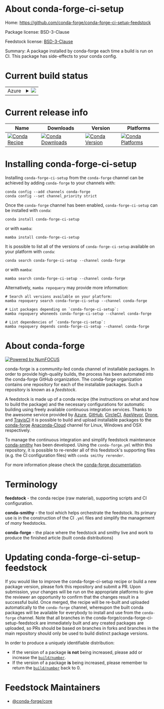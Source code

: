 About conda-forge-ci-setup
==========================

Home: https://github.com/conda-forge/conda-forge-ci-setup-feedstock

Package license: BSD-3-Clause

Feedstock license: [BSD-3-Clause](https://github.com/conda-forge/conda-forge-ci-setup-feedstock/blob/main/LICENSE.txt)

Summary: A package installed by conda-forge each time a build is run on CI. This package has side-effects to your conda config.

Current build status
====================


<table>
    
  <tr>
    <td>Azure</td>
    <td>
      <details>
        <summary>
          <a href="https://dev.azure.com/conda-forge/feedstock-builds/_build/latest?definitionId=5375&branchName=main">
            <img src="https://dev.azure.com/conda-forge/feedstock-builds/_apis/build/status/conda-forge-ci-setup-feedstock?branchName=main">
          </a>
        </summary>
        <table>
          <thead><tr><th>Variant</th><th>Status</th></tr></thead>
          <tbody><tr>
              <td>linux_64_cuda_compiler_version10.2python3.10.____cpython</td>
              <td>
                <a href="https://dev.azure.com/conda-forge/feedstock-builds/_build/latest?definitionId=5375&branchName=main">
                  <img src="https://dev.azure.com/conda-forge/feedstock-builds/_apis/build/status/conda-forge-ci-setup-feedstock?branchName=main&jobName=linux&configuration=linux%20linux_64_cuda_compiler_version10.2python3.10.____cpython" alt="variant">
                </a>
              </td>
            </tr><tr>
              <td>linux_64_cuda_compiler_version10.2python3.11.____cpython</td>
              <td>
                <a href="https://dev.azure.com/conda-forge/feedstock-builds/_build/latest?definitionId=5375&branchName=main">
                  <img src="https://dev.azure.com/conda-forge/feedstock-builds/_apis/build/status/conda-forge-ci-setup-feedstock?branchName=main&jobName=linux&configuration=linux%20linux_64_cuda_compiler_version10.2python3.11.____cpython" alt="variant">
                </a>
              </td>
            </tr><tr>
              <td>linux_64_cuda_compiler_version10.2python3.8.____cpython</td>
              <td>
                <a href="https://dev.azure.com/conda-forge/feedstock-builds/_build/latest?definitionId=5375&branchName=main">
                  <img src="https://dev.azure.com/conda-forge/feedstock-builds/_apis/build/status/conda-forge-ci-setup-feedstock?branchName=main&jobName=linux&configuration=linux%20linux_64_cuda_compiler_version10.2python3.8.____cpython" alt="variant">
                </a>
              </td>
            </tr><tr>
              <td>linux_64_cuda_compiler_version10.2python3.9.____cpython</td>
              <td>
                <a href="https://dev.azure.com/conda-forge/feedstock-builds/_build/latest?definitionId=5375&branchName=main">
                  <img src="https://dev.azure.com/conda-forge/feedstock-builds/_apis/build/status/conda-forge-ci-setup-feedstock?branchName=main&jobName=linux&configuration=linux%20linux_64_cuda_compiler_version10.2python3.9.____cpython" alt="variant">
                </a>
              </td>
            </tr><tr>
              <td>linux_64_cuda_compiler_version11.0python3.10.____cpython</td>
              <td>
                <a href="https://dev.azure.com/conda-forge/feedstock-builds/_build/latest?definitionId=5375&branchName=main">
                  <img src="https://dev.azure.com/conda-forge/feedstock-builds/_apis/build/status/conda-forge-ci-setup-feedstock?branchName=main&jobName=linux&configuration=linux%20linux_64_cuda_compiler_version11.0python3.10.____cpython" alt="variant">
                </a>
              </td>
            </tr><tr>
              <td>linux_64_cuda_compiler_version11.0python3.11.____cpython</td>
              <td>
                <a href="https://dev.azure.com/conda-forge/feedstock-builds/_build/latest?definitionId=5375&branchName=main">
                  <img src="https://dev.azure.com/conda-forge/feedstock-builds/_apis/build/status/conda-forge-ci-setup-feedstock?branchName=main&jobName=linux&configuration=linux%20linux_64_cuda_compiler_version11.0python3.11.____cpython" alt="variant">
                </a>
              </td>
            </tr><tr>
              <td>linux_64_cuda_compiler_version11.0python3.8.____cpython</td>
              <td>
                <a href="https://dev.azure.com/conda-forge/feedstock-builds/_build/latest?definitionId=5375&branchName=main">
                  <img src="https://dev.azure.com/conda-forge/feedstock-builds/_apis/build/status/conda-forge-ci-setup-feedstock?branchName=main&jobName=linux&configuration=linux%20linux_64_cuda_compiler_version11.0python3.8.____cpython" alt="variant">
                </a>
              </td>
            </tr><tr>
              <td>linux_64_cuda_compiler_version11.0python3.9.____cpython</td>
              <td>
                <a href="https://dev.azure.com/conda-forge/feedstock-builds/_build/latest?definitionId=5375&branchName=main">
                  <img src="https://dev.azure.com/conda-forge/feedstock-builds/_apis/build/status/conda-forge-ci-setup-feedstock?branchName=main&jobName=linux&configuration=linux%20linux_64_cuda_compiler_version11.0python3.9.____cpython" alt="variant">
                </a>
              </td>
            </tr><tr>
              <td>linux_64_cuda_compiler_version11.1python3.10.____cpython</td>
              <td>
                <a href="https://dev.azure.com/conda-forge/feedstock-builds/_build/latest?definitionId=5375&branchName=main">
                  <img src="https://dev.azure.com/conda-forge/feedstock-builds/_apis/build/status/conda-forge-ci-setup-feedstock?branchName=main&jobName=linux&configuration=linux%20linux_64_cuda_compiler_version11.1python3.10.____cpython" alt="variant">
                </a>
              </td>
            </tr><tr>
              <td>linux_64_cuda_compiler_version11.1python3.11.____cpython</td>
              <td>
                <a href="https://dev.azure.com/conda-forge/feedstock-builds/_build/latest?definitionId=5375&branchName=main">
                  <img src="https://dev.azure.com/conda-forge/feedstock-builds/_apis/build/status/conda-forge-ci-setup-feedstock?branchName=main&jobName=linux&configuration=linux%20linux_64_cuda_compiler_version11.1python3.11.____cpython" alt="variant">
                </a>
              </td>
            </tr><tr>
              <td>linux_64_cuda_compiler_version11.1python3.8.____cpython</td>
              <td>
                <a href="https://dev.azure.com/conda-forge/feedstock-builds/_build/latest?definitionId=5375&branchName=main">
                  <img src="https://dev.azure.com/conda-forge/feedstock-builds/_apis/build/status/conda-forge-ci-setup-feedstock?branchName=main&jobName=linux&configuration=linux%20linux_64_cuda_compiler_version11.1python3.8.____cpython" alt="variant">
                </a>
              </td>
            </tr><tr>
              <td>linux_64_cuda_compiler_version11.1python3.9.____cpython</td>
              <td>
                <a href="https://dev.azure.com/conda-forge/feedstock-builds/_build/latest?definitionId=5375&branchName=main">
                  <img src="https://dev.azure.com/conda-forge/feedstock-builds/_apis/build/status/conda-forge-ci-setup-feedstock?branchName=main&jobName=linux&configuration=linux%20linux_64_cuda_compiler_version11.1python3.9.____cpython" alt="variant">
                </a>
              </td>
            </tr><tr>
              <td>linux_64_cuda_compiler_version11.2python3.10.____cpython</td>
              <td>
                <a href="https://dev.azure.com/conda-forge/feedstock-builds/_build/latest?definitionId=5375&branchName=main">
                  <img src="https://dev.azure.com/conda-forge/feedstock-builds/_apis/build/status/conda-forge-ci-setup-feedstock?branchName=main&jobName=linux&configuration=linux%20linux_64_cuda_compiler_version11.2python3.10.____cpython" alt="variant">
                </a>
              </td>
            </tr><tr>
              <td>linux_64_cuda_compiler_version11.2python3.11.____cpython</td>
              <td>
                <a href="https://dev.azure.com/conda-forge/feedstock-builds/_build/latest?definitionId=5375&branchName=main">
                  <img src="https://dev.azure.com/conda-forge/feedstock-builds/_apis/build/status/conda-forge-ci-setup-feedstock?branchName=main&jobName=linux&configuration=linux%20linux_64_cuda_compiler_version11.2python3.11.____cpython" alt="variant">
                </a>
              </td>
            </tr><tr>
              <td>linux_64_cuda_compiler_version11.2python3.8.____cpython</td>
              <td>
                <a href="https://dev.azure.com/conda-forge/feedstock-builds/_build/latest?definitionId=5375&branchName=main">
                  <img src="https://dev.azure.com/conda-forge/feedstock-builds/_apis/build/status/conda-forge-ci-setup-feedstock?branchName=main&jobName=linux&configuration=linux%20linux_64_cuda_compiler_version11.2python3.8.____cpython" alt="variant">
                </a>
              </td>
            </tr><tr>
              <td>linux_64_cuda_compiler_version11.2python3.9.____cpython</td>
              <td>
                <a href="https://dev.azure.com/conda-forge/feedstock-builds/_build/latest?definitionId=5375&branchName=main">
                  <img src="https://dev.azure.com/conda-forge/feedstock-builds/_apis/build/status/conda-forge-ci-setup-feedstock?branchName=main&jobName=linux&configuration=linux%20linux_64_cuda_compiler_version11.2python3.9.____cpython" alt="variant">
                </a>
              </td>
            </tr><tr>
              <td>linux_64_cuda_compiler_versionNonepython3.10.____cpython</td>
              <td>
                <a href="https://dev.azure.com/conda-forge/feedstock-builds/_build/latest?definitionId=5375&branchName=main">
                  <img src="https://dev.azure.com/conda-forge/feedstock-builds/_apis/build/status/conda-forge-ci-setup-feedstock?branchName=main&jobName=linux&configuration=linux%20linux_64_cuda_compiler_versionNonepython3.10.____cpython" alt="variant">
                </a>
              </td>
            </tr><tr>
              <td>linux_64_cuda_compiler_versionNonepython3.11.____cpython</td>
              <td>
                <a href="https://dev.azure.com/conda-forge/feedstock-builds/_build/latest?definitionId=5375&branchName=main">
                  <img src="https://dev.azure.com/conda-forge/feedstock-builds/_apis/build/status/conda-forge-ci-setup-feedstock?branchName=main&jobName=linux&configuration=linux%20linux_64_cuda_compiler_versionNonepython3.11.____cpython" alt="variant">
                </a>
              </td>
            </tr><tr>
              <td>linux_64_cuda_compiler_versionNonepython3.8.____cpython</td>
              <td>
                <a href="https://dev.azure.com/conda-forge/feedstock-builds/_build/latest?definitionId=5375&branchName=main">
                  <img src="https://dev.azure.com/conda-forge/feedstock-builds/_apis/build/status/conda-forge-ci-setup-feedstock?branchName=main&jobName=linux&configuration=linux%20linux_64_cuda_compiler_versionNonepython3.8.____cpython" alt="variant">
                </a>
              </td>
            </tr><tr>
              <td>linux_64_cuda_compiler_versionNonepython3.9.____cpython</td>
              <td>
                <a href="https://dev.azure.com/conda-forge/feedstock-builds/_build/latest?definitionId=5375&branchName=main">
                  <img src="https://dev.azure.com/conda-forge/feedstock-builds/_apis/build/status/conda-forge-ci-setup-feedstock?branchName=main&jobName=linux&configuration=linux%20linux_64_cuda_compiler_versionNonepython3.9.____cpython" alt="variant">
                </a>
              </td>
            </tr><tr>
              <td>linux_aarch64_cuda_compiler_version11.2python3.10.____cpython</td>
              <td>
                <a href="https://dev.azure.com/conda-forge/feedstock-builds/_build/latest?definitionId=5375&branchName=main">
                  <img src="https://dev.azure.com/conda-forge/feedstock-builds/_apis/build/status/conda-forge-ci-setup-feedstock?branchName=main&jobName=linux&configuration=linux%20linux_aarch64_cuda_compiler_version11.2python3.10.____cpython" alt="variant">
                </a>
              </td>
            </tr><tr>
              <td>linux_aarch64_cuda_compiler_version11.2python3.11.____cpython</td>
              <td>
                <a href="https://dev.azure.com/conda-forge/feedstock-builds/_build/latest?definitionId=5375&branchName=main">
                  <img src="https://dev.azure.com/conda-forge/feedstock-builds/_apis/build/status/conda-forge-ci-setup-feedstock?branchName=main&jobName=linux&configuration=linux%20linux_aarch64_cuda_compiler_version11.2python3.11.____cpython" alt="variant">
                </a>
              </td>
            </tr><tr>
              <td>linux_aarch64_cuda_compiler_version11.2python3.8.____cpython</td>
              <td>
                <a href="https://dev.azure.com/conda-forge/feedstock-builds/_build/latest?definitionId=5375&branchName=main">
                  <img src="https://dev.azure.com/conda-forge/feedstock-builds/_apis/build/status/conda-forge-ci-setup-feedstock?branchName=main&jobName=linux&configuration=linux%20linux_aarch64_cuda_compiler_version11.2python3.8.____cpython" alt="variant">
                </a>
              </td>
            </tr><tr>
              <td>linux_aarch64_cuda_compiler_version11.2python3.9.____cpython</td>
              <td>
                <a href="https://dev.azure.com/conda-forge/feedstock-builds/_build/latest?definitionId=5375&branchName=main">
                  <img src="https://dev.azure.com/conda-forge/feedstock-builds/_apis/build/status/conda-forge-ci-setup-feedstock?branchName=main&jobName=linux&configuration=linux%20linux_aarch64_cuda_compiler_version11.2python3.9.____cpython" alt="variant">
                </a>
              </td>
            </tr><tr>
              <td>linux_aarch64_cuda_compiler_versionNonepython3.10.____cpython</td>
              <td>
                <a href="https://dev.azure.com/conda-forge/feedstock-builds/_build/latest?definitionId=5375&branchName=main">
                  <img src="https://dev.azure.com/conda-forge/feedstock-builds/_apis/build/status/conda-forge-ci-setup-feedstock?branchName=main&jobName=linux&configuration=linux%20linux_aarch64_cuda_compiler_versionNonepython3.10.____cpython" alt="variant">
                </a>
              </td>
            </tr><tr>
              <td>linux_aarch64_cuda_compiler_versionNonepython3.11.____cpython</td>
              <td>
                <a href="https://dev.azure.com/conda-forge/feedstock-builds/_build/latest?definitionId=5375&branchName=main">
                  <img src="https://dev.azure.com/conda-forge/feedstock-builds/_apis/build/status/conda-forge-ci-setup-feedstock?branchName=main&jobName=linux&configuration=linux%20linux_aarch64_cuda_compiler_versionNonepython3.11.____cpython" alt="variant">
                </a>
              </td>
            </tr><tr>
              <td>linux_aarch64_cuda_compiler_versionNonepython3.8.____cpython</td>
              <td>
                <a href="https://dev.azure.com/conda-forge/feedstock-builds/_build/latest?definitionId=5375&branchName=main">
                  <img src="https://dev.azure.com/conda-forge/feedstock-builds/_apis/build/status/conda-forge-ci-setup-feedstock?branchName=main&jobName=linux&configuration=linux%20linux_aarch64_cuda_compiler_versionNonepython3.8.____cpython" alt="variant">
                </a>
              </td>
            </tr><tr>
              <td>linux_aarch64_cuda_compiler_versionNonepython3.9.____cpython</td>
              <td>
                <a href="https://dev.azure.com/conda-forge/feedstock-builds/_build/latest?definitionId=5375&branchName=main">
                  <img src="https://dev.azure.com/conda-forge/feedstock-builds/_apis/build/status/conda-forge-ci-setup-feedstock?branchName=main&jobName=linux&configuration=linux%20linux_aarch64_cuda_compiler_versionNonepython3.9.____cpython" alt="variant">
                </a>
              </td>
            </tr><tr>
              <td>linux_ppc64le_cuda_compiler_version11.2python3.10.____cpython</td>
              <td>
                <a href="https://dev.azure.com/conda-forge/feedstock-builds/_build/latest?definitionId=5375&branchName=main">
                  <img src="https://dev.azure.com/conda-forge/feedstock-builds/_apis/build/status/conda-forge-ci-setup-feedstock?branchName=main&jobName=linux&configuration=linux%20linux_ppc64le_cuda_compiler_version11.2python3.10.____cpython" alt="variant">
                </a>
              </td>
            </tr><tr>
              <td>linux_ppc64le_cuda_compiler_version11.2python3.11.____cpython</td>
              <td>
                <a href="https://dev.azure.com/conda-forge/feedstock-builds/_build/latest?definitionId=5375&branchName=main">
                  <img src="https://dev.azure.com/conda-forge/feedstock-builds/_apis/build/status/conda-forge-ci-setup-feedstock?branchName=main&jobName=linux&configuration=linux%20linux_ppc64le_cuda_compiler_version11.2python3.11.____cpython" alt="variant">
                </a>
              </td>
            </tr><tr>
              <td>linux_ppc64le_cuda_compiler_version11.2python3.8.____cpython</td>
              <td>
                <a href="https://dev.azure.com/conda-forge/feedstock-builds/_build/latest?definitionId=5375&branchName=main">
                  <img src="https://dev.azure.com/conda-forge/feedstock-builds/_apis/build/status/conda-forge-ci-setup-feedstock?branchName=main&jobName=linux&configuration=linux%20linux_ppc64le_cuda_compiler_version11.2python3.8.____cpython" alt="variant">
                </a>
              </td>
            </tr><tr>
              <td>linux_ppc64le_cuda_compiler_version11.2python3.9.____cpython</td>
              <td>
                <a href="https://dev.azure.com/conda-forge/feedstock-builds/_build/latest?definitionId=5375&branchName=main">
                  <img src="https://dev.azure.com/conda-forge/feedstock-builds/_apis/build/status/conda-forge-ci-setup-feedstock?branchName=main&jobName=linux&configuration=linux%20linux_ppc64le_cuda_compiler_version11.2python3.9.____cpython" alt="variant">
                </a>
              </td>
            </tr><tr>
              <td>linux_ppc64le_cuda_compiler_versionNonepython3.10.____cpython</td>
              <td>
                <a href="https://dev.azure.com/conda-forge/feedstock-builds/_build/latest?definitionId=5375&branchName=main">
                  <img src="https://dev.azure.com/conda-forge/feedstock-builds/_apis/build/status/conda-forge-ci-setup-feedstock?branchName=main&jobName=linux&configuration=linux%20linux_ppc64le_cuda_compiler_versionNonepython3.10.____cpython" alt="variant">
                </a>
              </td>
            </tr><tr>
              <td>linux_ppc64le_cuda_compiler_versionNonepython3.11.____cpython</td>
              <td>
                <a href="https://dev.azure.com/conda-forge/feedstock-builds/_build/latest?definitionId=5375&branchName=main">
                  <img src="https://dev.azure.com/conda-forge/feedstock-builds/_apis/build/status/conda-forge-ci-setup-feedstock?branchName=main&jobName=linux&configuration=linux%20linux_ppc64le_cuda_compiler_versionNonepython3.11.____cpython" alt="variant">
                </a>
              </td>
            </tr><tr>
              <td>linux_ppc64le_cuda_compiler_versionNonepython3.8.____cpython</td>
              <td>
                <a href="https://dev.azure.com/conda-forge/feedstock-builds/_build/latest?definitionId=5375&branchName=main">
                  <img src="https://dev.azure.com/conda-forge/feedstock-builds/_apis/build/status/conda-forge-ci-setup-feedstock?branchName=main&jobName=linux&configuration=linux%20linux_ppc64le_cuda_compiler_versionNonepython3.8.____cpython" alt="variant">
                </a>
              </td>
            </tr><tr>
              <td>linux_ppc64le_cuda_compiler_versionNonepython3.9.____cpython</td>
              <td>
                <a href="https://dev.azure.com/conda-forge/feedstock-builds/_build/latest?definitionId=5375&branchName=main">
                  <img src="https://dev.azure.com/conda-forge/feedstock-builds/_apis/build/status/conda-forge-ci-setup-feedstock?branchName=main&jobName=linux&configuration=linux%20linux_ppc64le_cuda_compiler_versionNonepython3.9.____cpython" alt="variant">
                </a>
              </td>
            </tr><tr>
              <td>osx_64_python3.10.____cpython</td>
              <td>
                <a href="https://dev.azure.com/conda-forge/feedstock-builds/_build/latest?definitionId=5375&branchName=main">
                  <img src="https://dev.azure.com/conda-forge/feedstock-builds/_apis/build/status/conda-forge-ci-setup-feedstock?branchName=main&jobName=osx&configuration=osx%20osx_64_python3.10.____cpython" alt="variant">
                </a>
              </td>
            </tr><tr>
              <td>osx_64_python3.11.____cpython</td>
              <td>
                <a href="https://dev.azure.com/conda-forge/feedstock-builds/_build/latest?definitionId=5375&branchName=main">
                  <img src="https://dev.azure.com/conda-forge/feedstock-builds/_apis/build/status/conda-forge-ci-setup-feedstock?branchName=main&jobName=osx&configuration=osx%20osx_64_python3.11.____cpython" alt="variant">
                </a>
              </td>
            </tr><tr>
              <td>osx_64_python3.8.____cpython</td>
              <td>
                <a href="https://dev.azure.com/conda-forge/feedstock-builds/_build/latest?definitionId=5375&branchName=main">
                  <img src="https://dev.azure.com/conda-forge/feedstock-builds/_apis/build/status/conda-forge-ci-setup-feedstock?branchName=main&jobName=osx&configuration=osx%20osx_64_python3.8.____cpython" alt="variant">
                </a>
              </td>
            </tr><tr>
              <td>osx_64_python3.9.____cpython</td>
              <td>
                <a href="https://dev.azure.com/conda-forge/feedstock-builds/_build/latest?definitionId=5375&branchName=main">
                  <img src="https://dev.azure.com/conda-forge/feedstock-builds/_apis/build/status/conda-forge-ci-setup-feedstock?branchName=main&jobName=osx&configuration=osx%20osx_64_python3.9.____cpython" alt="variant">
                </a>
              </td>
            </tr><tr>
              <td>osx_arm64_python3.10.____cpython</td>
              <td>
                <a href="https://dev.azure.com/conda-forge/feedstock-builds/_build/latest?definitionId=5375&branchName=main">
                  <img src="https://dev.azure.com/conda-forge/feedstock-builds/_apis/build/status/conda-forge-ci-setup-feedstock?branchName=main&jobName=osx&configuration=osx%20osx_arm64_python3.10.____cpython" alt="variant">
                </a>
              </td>
            </tr><tr>
              <td>osx_arm64_python3.11.____cpython</td>
              <td>
                <a href="https://dev.azure.com/conda-forge/feedstock-builds/_build/latest?definitionId=5375&branchName=main">
                  <img src="https://dev.azure.com/conda-forge/feedstock-builds/_apis/build/status/conda-forge-ci-setup-feedstock?branchName=main&jobName=osx&configuration=osx%20osx_arm64_python3.11.____cpython" alt="variant">
                </a>
              </td>
            </tr><tr>
              <td>osx_arm64_python3.8.____cpython</td>
              <td>
                <a href="https://dev.azure.com/conda-forge/feedstock-builds/_build/latest?definitionId=5375&branchName=main">
                  <img src="https://dev.azure.com/conda-forge/feedstock-builds/_apis/build/status/conda-forge-ci-setup-feedstock?branchName=main&jobName=osx&configuration=osx%20osx_arm64_python3.8.____cpython" alt="variant">
                </a>
              </td>
            </tr><tr>
              <td>osx_arm64_python3.9.____cpython</td>
              <td>
                <a href="https://dev.azure.com/conda-forge/feedstock-builds/_build/latest?definitionId=5375&branchName=main">
                  <img src="https://dev.azure.com/conda-forge/feedstock-builds/_apis/build/status/conda-forge-ci-setup-feedstock?branchName=main&jobName=osx&configuration=osx%20osx_arm64_python3.9.____cpython" alt="variant">
                </a>
              </td>
            </tr><tr>
              <td>win_64_cuda_compiler_version10.2python3.10.____cpython</td>
              <td>
                <a href="https://dev.azure.com/conda-forge/feedstock-builds/_build/latest?definitionId=5375&branchName=main">
                  <img src="https://dev.azure.com/conda-forge/feedstock-builds/_apis/build/status/conda-forge-ci-setup-feedstock?branchName=main&jobName=win&configuration=win%20win_64_cuda_compiler_version10.2python3.10.____cpython" alt="variant">
                </a>
              </td>
            </tr><tr>
              <td>win_64_cuda_compiler_version10.2python3.11.____cpython</td>
              <td>
                <a href="https://dev.azure.com/conda-forge/feedstock-builds/_build/latest?definitionId=5375&branchName=main">
                  <img src="https://dev.azure.com/conda-forge/feedstock-builds/_apis/build/status/conda-forge-ci-setup-feedstock?branchName=main&jobName=win&configuration=win%20win_64_cuda_compiler_version10.2python3.11.____cpython" alt="variant">
                </a>
              </td>
            </tr><tr>
              <td>win_64_cuda_compiler_version10.2python3.8.____cpython</td>
              <td>
                <a href="https://dev.azure.com/conda-forge/feedstock-builds/_build/latest?definitionId=5375&branchName=main">
                  <img src="https://dev.azure.com/conda-forge/feedstock-builds/_apis/build/status/conda-forge-ci-setup-feedstock?branchName=main&jobName=win&configuration=win%20win_64_cuda_compiler_version10.2python3.8.____cpython" alt="variant">
                </a>
              </td>
            </tr><tr>
              <td>win_64_cuda_compiler_version10.2python3.9.____cpython</td>
              <td>
                <a href="https://dev.azure.com/conda-forge/feedstock-builds/_build/latest?definitionId=5375&branchName=main">
                  <img src="https://dev.azure.com/conda-forge/feedstock-builds/_apis/build/status/conda-forge-ci-setup-feedstock?branchName=main&jobName=win&configuration=win%20win_64_cuda_compiler_version10.2python3.9.____cpython" alt="variant">
                </a>
              </td>
            </tr><tr>
              <td>win_64_cuda_compiler_version11.0python3.10.____cpython</td>
              <td>
                <a href="https://dev.azure.com/conda-forge/feedstock-builds/_build/latest?definitionId=5375&branchName=main">
                  <img src="https://dev.azure.com/conda-forge/feedstock-builds/_apis/build/status/conda-forge-ci-setup-feedstock?branchName=main&jobName=win&configuration=win%20win_64_cuda_compiler_version11.0python3.10.____cpython" alt="variant">
                </a>
              </td>
            </tr><tr>
              <td>win_64_cuda_compiler_version11.0python3.11.____cpython</td>
              <td>
                <a href="https://dev.azure.com/conda-forge/feedstock-builds/_build/latest?definitionId=5375&branchName=main">
                  <img src="https://dev.azure.com/conda-forge/feedstock-builds/_apis/build/status/conda-forge-ci-setup-feedstock?branchName=main&jobName=win&configuration=win%20win_64_cuda_compiler_version11.0python3.11.____cpython" alt="variant">
                </a>
              </td>
            </tr><tr>
              <td>win_64_cuda_compiler_version11.0python3.8.____cpython</td>
              <td>
                <a href="https://dev.azure.com/conda-forge/feedstock-builds/_build/latest?definitionId=5375&branchName=main">
                  <img src="https://dev.azure.com/conda-forge/feedstock-builds/_apis/build/status/conda-forge-ci-setup-feedstock?branchName=main&jobName=win&configuration=win%20win_64_cuda_compiler_version11.0python3.8.____cpython" alt="variant">
                </a>
              </td>
            </tr><tr>
              <td>win_64_cuda_compiler_version11.0python3.9.____cpython</td>
              <td>
                <a href="https://dev.azure.com/conda-forge/feedstock-builds/_build/latest?definitionId=5375&branchName=main">
                  <img src="https://dev.azure.com/conda-forge/feedstock-builds/_apis/build/status/conda-forge-ci-setup-feedstock?branchName=main&jobName=win&configuration=win%20win_64_cuda_compiler_version11.0python3.9.____cpython" alt="variant">
                </a>
              </td>
            </tr><tr>
              <td>win_64_cuda_compiler_version11.1python3.10.____cpython</td>
              <td>
                <a href="https://dev.azure.com/conda-forge/feedstock-builds/_build/latest?definitionId=5375&branchName=main">
                  <img src="https://dev.azure.com/conda-forge/feedstock-builds/_apis/build/status/conda-forge-ci-setup-feedstock?branchName=main&jobName=win&configuration=win%20win_64_cuda_compiler_version11.1python3.10.____cpython" alt="variant">
                </a>
              </td>
            </tr><tr>
              <td>win_64_cuda_compiler_version11.1python3.11.____cpython</td>
              <td>
                <a href="https://dev.azure.com/conda-forge/feedstock-builds/_build/latest?definitionId=5375&branchName=main">
                  <img src="https://dev.azure.com/conda-forge/feedstock-builds/_apis/build/status/conda-forge-ci-setup-feedstock?branchName=main&jobName=win&configuration=win%20win_64_cuda_compiler_version11.1python3.11.____cpython" alt="variant">
                </a>
              </td>
            </tr><tr>
              <td>win_64_cuda_compiler_version11.1python3.8.____cpython</td>
              <td>
                <a href="https://dev.azure.com/conda-forge/feedstock-builds/_build/latest?definitionId=5375&branchName=main">
                  <img src="https://dev.azure.com/conda-forge/feedstock-builds/_apis/build/status/conda-forge-ci-setup-feedstock?branchName=main&jobName=win&configuration=win%20win_64_cuda_compiler_version11.1python3.8.____cpython" alt="variant">
                </a>
              </td>
            </tr><tr>
              <td>win_64_cuda_compiler_version11.1python3.9.____cpython</td>
              <td>
                <a href="https://dev.azure.com/conda-forge/feedstock-builds/_build/latest?definitionId=5375&branchName=main">
                  <img src="https://dev.azure.com/conda-forge/feedstock-builds/_apis/build/status/conda-forge-ci-setup-feedstock?branchName=main&jobName=win&configuration=win%20win_64_cuda_compiler_version11.1python3.9.____cpython" alt="variant">
                </a>
              </td>
            </tr><tr>
              <td>win_64_cuda_compiler_version11.2python3.10.____cpython</td>
              <td>
                <a href="https://dev.azure.com/conda-forge/feedstock-builds/_build/latest?definitionId=5375&branchName=main">
                  <img src="https://dev.azure.com/conda-forge/feedstock-builds/_apis/build/status/conda-forge-ci-setup-feedstock?branchName=main&jobName=win&configuration=win%20win_64_cuda_compiler_version11.2python3.10.____cpython" alt="variant">
                </a>
              </td>
            </tr><tr>
              <td>win_64_cuda_compiler_version11.2python3.11.____cpython</td>
              <td>
                <a href="https://dev.azure.com/conda-forge/feedstock-builds/_build/latest?definitionId=5375&branchName=main">
                  <img src="https://dev.azure.com/conda-forge/feedstock-builds/_apis/build/status/conda-forge-ci-setup-feedstock?branchName=main&jobName=win&configuration=win%20win_64_cuda_compiler_version11.2python3.11.____cpython" alt="variant">
                </a>
              </td>
            </tr><tr>
              <td>win_64_cuda_compiler_version11.2python3.8.____cpython</td>
              <td>
                <a href="https://dev.azure.com/conda-forge/feedstock-builds/_build/latest?definitionId=5375&branchName=main">
                  <img src="https://dev.azure.com/conda-forge/feedstock-builds/_apis/build/status/conda-forge-ci-setup-feedstock?branchName=main&jobName=win&configuration=win%20win_64_cuda_compiler_version11.2python3.8.____cpython" alt="variant">
                </a>
              </td>
            </tr><tr>
              <td>win_64_cuda_compiler_version11.2python3.9.____cpython</td>
              <td>
                <a href="https://dev.azure.com/conda-forge/feedstock-builds/_build/latest?definitionId=5375&branchName=main">
                  <img src="https://dev.azure.com/conda-forge/feedstock-builds/_apis/build/status/conda-forge-ci-setup-feedstock?branchName=main&jobName=win&configuration=win%20win_64_cuda_compiler_version11.2python3.9.____cpython" alt="variant">
                </a>
              </td>
            </tr><tr>
              <td>win_64_cuda_compiler_versionNonepython3.10.____cpython</td>
              <td>
                <a href="https://dev.azure.com/conda-forge/feedstock-builds/_build/latest?definitionId=5375&branchName=main">
                  <img src="https://dev.azure.com/conda-forge/feedstock-builds/_apis/build/status/conda-forge-ci-setup-feedstock?branchName=main&jobName=win&configuration=win%20win_64_cuda_compiler_versionNonepython3.10.____cpython" alt="variant">
                </a>
              </td>
            </tr><tr>
              <td>win_64_cuda_compiler_versionNonepython3.11.____cpython</td>
              <td>
                <a href="https://dev.azure.com/conda-forge/feedstock-builds/_build/latest?definitionId=5375&branchName=main">
                  <img src="https://dev.azure.com/conda-forge/feedstock-builds/_apis/build/status/conda-forge-ci-setup-feedstock?branchName=main&jobName=win&configuration=win%20win_64_cuda_compiler_versionNonepython3.11.____cpython" alt="variant">
                </a>
              </td>
            </tr><tr>
              <td>win_64_cuda_compiler_versionNonepython3.8.____cpython</td>
              <td>
                <a href="https://dev.azure.com/conda-forge/feedstock-builds/_build/latest?definitionId=5375&branchName=main">
                  <img src="https://dev.azure.com/conda-forge/feedstock-builds/_apis/build/status/conda-forge-ci-setup-feedstock?branchName=main&jobName=win&configuration=win%20win_64_cuda_compiler_versionNonepython3.8.____cpython" alt="variant">
                </a>
              </td>
            </tr><tr>
              <td>win_64_cuda_compiler_versionNonepython3.9.____cpython</td>
              <td>
                <a href="https://dev.azure.com/conda-forge/feedstock-builds/_build/latest?definitionId=5375&branchName=main">
                  <img src="https://dev.azure.com/conda-forge/feedstock-builds/_apis/build/status/conda-forge-ci-setup-feedstock?branchName=main&jobName=win&configuration=win%20win_64_cuda_compiler_versionNonepython3.9.____cpython" alt="variant">
                </a>
              </td>
            </tr>
          </tbody>
        </table>
      </details>
    </td>
  </tr>
</table>

Current release info
====================

| Name | Downloads | Version | Platforms |
| --- | --- | --- | --- |
| [![Conda Recipe](https://img.shields.io/badge/recipe-conda--forge--ci--setup-green.svg)](https://anaconda.org/conda-forge/conda-forge-ci-setup) | [![Conda Downloads](https://img.shields.io/conda/dn/conda-forge/conda-forge-ci-setup.svg)](https://anaconda.org/conda-forge/conda-forge-ci-setup) | [![Conda Version](https://img.shields.io/conda/vn/conda-forge/conda-forge-ci-setup.svg)](https://anaconda.org/conda-forge/conda-forge-ci-setup) | [![Conda Platforms](https://img.shields.io/conda/pn/conda-forge/conda-forge-ci-setup.svg)](https://anaconda.org/conda-forge/conda-forge-ci-setup) |

Installing conda-forge-ci-setup
===============================

Installing `conda-forge-ci-setup` from the `conda-forge` channel can be achieved by adding `conda-forge` to your channels with:

```
conda config --add channels conda-forge
conda config --set channel_priority strict
```

Once the `conda-forge` channel has been enabled, `conda-forge-ci-setup` can be installed with `conda`:

```
conda install conda-forge-ci-setup
```

or with `mamba`:

```
mamba install conda-forge-ci-setup
```

It is possible to list all of the versions of `conda-forge-ci-setup` available on your platform with `conda`:

```
conda search conda-forge-ci-setup --channel conda-forge
```

or with `mamba`:

```
mamba search conda-forge-ci-setup --channel conda-forge
```

Alternatively, `mamba repoquery` may provide more information:

```
# Search all versions available on your platform:
mamba repoquery search conda-forge-ci-setup --channel conda-forge

# List packages depending on `conda-forge-ci-setup`:
mamba repoquery whoneeds conda-forge-ci-setup --channel conda-forge

# List dependencies of `conda-forge-ci-setup`:
mamba repoquery depends conda-forge-ci-setup --channel conda-forge
```


About conda-forge
=================

[![Powered by
NumFOCUS](https://img.shields.io/badge/powered%20by-NumFOCUS-orange.svg?style=flat&colorA=E1523D&colorB=007D8A)](https://numfocus.org)

conda-forge is a community-led conda channel of installable packages.
In order to provide high-quality builds, the process has been automated into the
conda-forge GitHub organization. The conda-forge organization contains one repository
for each of the installable packages. Such a repository is known as a *feedstock*.

A feedstock is made up of a conda recipe (the instructions on what and how to build
the package) and the necessary configurations for automatic building using freely
available continuous integration services. Thanks to the awesome service provided by
[Azure](https://azure.microsoft.com/en-us/services/devops/), [GitHub](https://github.com/),
[CircleCI](https://circleci.com/), [AppVeyor](https://www.appveyor.com/),
[Drone](https://cloud.drone.io/welcome), and [TravisCI](https://travis-ci.com/)
it is possible to build and upload installable packages to the
[conda-forge](https://anaconda.org/conda-forge) [Anaconda-Cloud](https://anaconda.org/)
channel for Linux, Windows and OSX respectively.

To manage the continuous integration and simplify feedstock maintenance
[conda-smithy](https://github.com/conda-forge/conda-smithy) has been developed.
Using the ``conda-forge.yml`` within this repository, it is possible to re-render all of
this feedstock's supporting files (e.g. the CI configuration files) with ``conda smithy rerender``.

For more information please check the [conda-forge documentation](https://conda-forge.org/docs/).

Terminology
===========

**feedstock** - the conda recipe (raw material), supporting scripts and CI configuration.

**conda-smithy** - the tool which helps orchestrate the feedstock.
                   Its primary use is in the construction of the CI ``.yml`` files
                   and simplify the management of *many* feedstocks.

**conda-forge** - the place where the feedstock and smithy live and work to
                  produce the finished article (built conda distributions)


Updating conda-forge-ci-setup-feedstock
=======================================

If you would like to improve the conda-forge-ci-setup recipe or build a new
package version, please fork this repository and submit a PR. Upon submission,
your changes will be run on the appropriate platforms to give the reviewer an
opportunity to confirm that the changes result in a successful build. Once
merged, the recipe will be re-built and uploaded automatically to the
`conda-forge` channel, whereupon the built conda packages will be available for
everybody to install and use from the `conda-forge` channel.
Note that all branches in the conda-forge/conda-forge-ci-setup-feedstock are
immediately built and any created packages are uploaded, so PRs should be based
on branches in forks and branches in the main repository should only be used to
build distinct package versions.

In order to produce a uniquely identifiable distribution:
 * If the version of a package **is not** being increased, please add or increase
   the [``build/number``](https://docs.conda.io/projects/conda-build/en/latest/resources/define-metadata.html#build-number-and-string).
 * If the version of a package **is** being increased, please remember to return
   the [``build/number``](https://docs.conda.io/projects/conda-build/en/latest/resources/define-metadata.html#build-number-and-string)
   back to 0.

Feedstock Maintainers
=====================

* [@conda-forge/core](https://github.com/conda-forge/core/)

